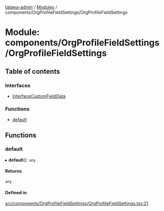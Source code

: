[talawa-admin](../README.md) / [Modules](../modules.md) / components/OrgProfileFieldSettings/OrgProfileFieldSettings

# Module: components/OrgProfileFieldSettings/OrgProfileFieldSettings

## Table of contents

### Interfaces

- [InterfaceCustomFieldData](../interfaces/components_OrgProfileFieldSettings_OrgProfileFieldSettings.InterfaceCustomFieldData.md)

### Functions

- [default](components_OrgProfileFieldSettings_OrgProfileFieldSettings.md#default)

## Functions

### default

▸ **default**(): `any`

#### Returns

`any`

#### Defined in

[src/components/OrgProfileFieldSettings/OrgProfileFieldSettings.tsx:21](https://github.com/Sauradip07/talawa-admin/blob/22ca820/src/components/OrgProfileFieldSettings/OrgProfileFieldSettings.tsx#L21)
